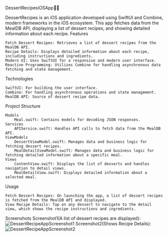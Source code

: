 DessertRecipesiOSApp📱🍰

DessertRecipes is an iOS application developed using SwiftUI and Combine, modern frameworks in the iOS ecosystem. This app fetches data from the MealDB API, displaying a list of dessert recipes, and showing detailed information about each recipe.
Features

    Fetch Dessert Recipes: Retrieves a list of dessert recipes from the MealDB API.
    Recipe Details: Displays detailed information about each recipe, including instructions and ingredients.
    Modern UI: Uses SwiftUI for a responsive and modern user interface.
    Reactive Programming: Utilizes Combine for handling asynchronous data fetching and state management.

Technologies

    SwiftUI: For building the user interface.
    Combine: For handling asynchronous operations and state management.
    MealDB API: Source of dessert recipe data.

Project Structure

    Models
        Meal.swift: Contains models for decoding JSON responses.
    Services
        APIService.swift: Handles API calls to fetch data from the MealDB API.
    ViewModels
        DessertViewModel.swift: Manages data and business logic for fetching dessert recipes.
        MealDetailViewModel.swift: Manages data and business logic for fetching detailed information about a specific meal.
    Views
        ContentView.swift: Displays the list of desserts and handles navigation to detail views.
        MealDetailView.swift: Displays detailed information about a selected meal.

Usage

    Fetch Dessert Recipes: On launching the app, a list of dessert recipes is fetched from the MealDB API and displayed.
    View Recipe Details: Tap on any dessert to navigate to the detail view, which shows the recipe instructions and ingredients.

Screenshots
Screenshot1(A list of dessert recipes are displayed): ![DessertRecipeAppScreenshot1](https://github.com/rajkumarmaddoju11/DessertRecipesiOS/assets/171982770/b59adb37-9421-4770-b37d-6c641258fd89)
Screenshot2(Shows Recipe Details): ![DessertRecipeAppScreenshot2](https://github.com/rajkumarmaddoju11/DessertRecipesiOS/assets/171982770/8d9278a0-c681-49ac-8527-936e96ae9bd8)



